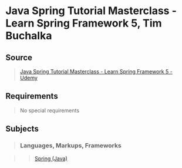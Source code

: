 # Java Spring Tutorial Masterclass - Learn Spring Framework 5, Tim Buchalka

## Source

>[Java Spring Tutorial Masterclass - Learn Spring Framework 5 - Udemy](https://www.udemy.com/java-spring-framework-masterclass/)

## Requirements

>No special requirements

## Subjects

>### Languages, Markups, Frameworks

>>[Spring (Java)](../subjects/spring.md)
